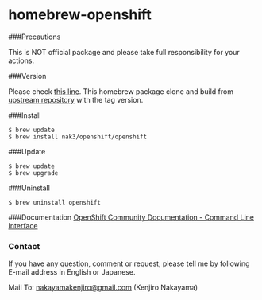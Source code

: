 # homebrew-openshift

###Precautions

This is NOT official package and please take full responsibility for your actions.

###Version

Please check [this line](https://github.com/nak3/homebrew-openshift/blob/master/openshift.rb#L1). This homebrew package clone and build from [upstream repository](https://github.com/openshift/origin) with the tag version.

###Install

```
$ brew update
$ brew install nak3/openshift/openshift
```

###Update
```
$ brew update
$ brew upgrade
```

###Uninstall
```
$ brew uninstall openshift
```

###Documentation
[OpenShift Community Documentation - Command Line Interface](http://docs.openshift.org/latest/cli_reference/overview.html)


### Contact

If you have any question, comment or request, please tell me by following E-mail address in English or Japanese.

Mail To: <nakayamakenjiro@gmail.com> (Kenjiro Nakayama)
